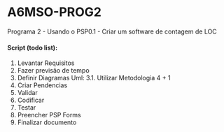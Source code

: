 # A6MSO-PROG2
Programa 2 - Usando o PSP0.1 - Criar um software de contagem de LOC 

#### Script (todo list):

1. Levantar Requisitos
2. Fazer previsão de tempo
3. Definir Diagramas Uml:
3.1. Utilizar Metodologia 4 + 1
4. Criar Pendencias
5. Validar 
6. Codificar
7. Testar
8. Preencher PSP Forms
9. Finalizar documento
